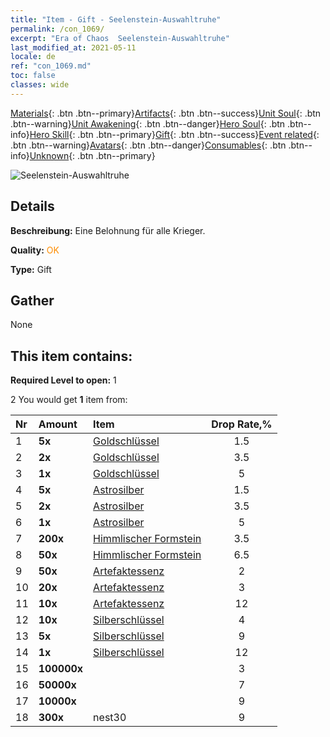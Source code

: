 ```yaml
---
title: "Item - Gift - Seelenstein-Auswahltruhe"
permalink: /con_1069/
excerpt: "Era of Chaos  Seelenstein-Auswahltruhe"
last_modified_at: 2021-05-11
locale: de
ref: "con_1069.md"
toc: false
classes: wide
---
```

 [Materials](/ItemsDE/){: .btn .btn--primary}[Artifacts](/ItemsDE/Artifacts/){: .btn .btn--success}[Unit Soul](/ItemsDE/UnitSoul/){: .btn .btn--warning}[Unit Awakening](/ItemsDE/UnitAwakening/){: .btn .btn--danger}[Hero Soul](/ItemsDE/HeroSoul/){: .btn .btn--info}[Hero Skill](/ItemsDE/HeroSkill/){: .btn .btn--primary}[Gift](/ItemsDE/Gift/){: .btn .btn--success}[Event related](/ItemsDE/Events/){: .btn .btn--warning}[Avatars](/ItemsDE/Avatars/){: .btn .btn--danger}[Consumables](/ItemsDE/Consumables/){: .btn .btn--info}[Unknown](/ItemsDE/Unknown/){: .btn .btn--primary}

 ![Seelenstein-Auswahltruhe](/images/t/i_613001.png)

## Details
 **Beschreibung:** Eine Belohnung für alle Krieger.

 **Quality:** <span style="color: #FF8C00">OK</span>

 **Type:** Gift

## Gather

  None

## This item contains:

 **Required Level to open:** 1

 2 You would get **1** item  from:

  | Nr | Amount |     Item    | Drop Rate,% |
  |:---|:-------|:------------|:---------:|
  | 1 |  **5x** | [Goldschlüssel](/ItemsDE/con_783/) | 1.5 | 
  | 2 |  **2x** | [Goldschlüssel](/ItemsDE/con_783/) | 3.5 | 
  | 3 |  **1x** | [Goldschlüssel](/ItemsDE/con_783/) | 5 | 
  | 4 |  **5x** | [Astrosilber](/ItemsDE/con_969/) | 1.5 | 
  | 5 |  **2x** | [Astrosilber](/ItemsDE/con_969/) | 3.5 | 
  | 6 |  **1x** | [Astrosilber](/ItemsDE/con_969/) | 5 | 
  | 7 |  **200x** | [Himmlischer Formstein](/ItemsDE/art_188/) | 3.5 | 
  | 8 |  **50x** | [Himmlischer Formstein](/ItemsDE/art_188/) | 6.5 | 
  | 9 |  **50x** | [Artefaktessenz](/ItemsDE/con_761/) | 2 | 
  | 10 |  **20x** | [Artefaktessenz](/ItemsDE/con_761/) | 3 | 
  | 11 |  **10x** | [Artefaktessenz](/ItemsDE/con_761/) | 12 | 
  | 12 |  **10x** | [Silberschlüssel](/ItemsDE/con_693/) | 4 | 
  | 13 |  **5x** | [Silberschlüssel](/ItemsDE/con_693/) | 9 | 
  | 14 |  **1x** | [Silberschlüssel](/ItemsDE/con_693/) | 12 | 
  | 15 |  **100000x** | <i class="fas fa-coins"/> | 3 | 
  | 16 |  **50000x** | <i class="fas fa-coins"/> | 7 | 
  | 17 |  **10000x** | <i class="fas fa-coins"/> | 9 | 
  | 18 |  **300x** | nest30 | 9 | 
